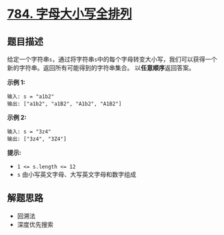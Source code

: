# [784. 字母大小写全排列](https://leetcode-cn.com/problems/letter-case-permutation/)

## 题目描述

给定一个字符串`s`，通过将字符串`s`中的每个字母转变大小写，我们可以获得一个新的字符串。返回所有可能得到的字符串集合。
以**任意顺序**返回答案。

**示例 1:**

```
输入: s = "a1b2"
输出: ["a1b2", "a1B2", "A1b2", "A1B2"]
```

**示例 2:**

```
输入: s = "3z4"
输出: ["3z4", "3Z4"]
```

**提示:**

- `1 <= s.length <= 12`
- `s` 由小写英文字母、大写英文字母和数字组成

## 解题思路

- 回溯法
- 深度优先搜索
